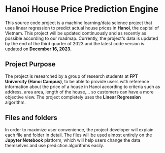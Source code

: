 # Hanoi House Price Prediction Engine

  
This source code project is a machine learning/data science project that uses linear regression to predict actual house prices in **Hanoi**, the capital of Vietnam. This project will be updated continuously and as recently as possible according to our roadmap. Currently, the project's data is updated by the end of the third quarter of 2023 and the latest code version is updated on **December 16, 2023**.


## Project Purpose

The project is researched by a group of research students at **FPT University (Hanoi Campus)**, to be able to provide users with reference information about the price of a house in Hanoi according to criteria such as address, area area, length of the house,... so customers can have a more objective view. The project completely uses the **Linear Regression** algorithm.

## Files and folders

In order to maximize user convenience, the project developer will explain each file and folder in detail. The files will be used almost entirely on the **Jupyter Notebook** platform, which will help users change the data themselves and use prediction algorithms easily.
